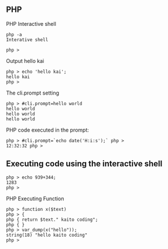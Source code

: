 ## PHP
PHP Interactive shell

```text
php -a 
Interative shell

php >
```
Output hello kai
```text
php > echo 'hello kai';
hello kai
php >
```
The cli.prompt setting
```text
php > #cli.prompt=hello world  
hello world                    
hello world                    
hello world                    
```
PHP code executed in the prompt:
```text
php > #cli.prompt=`echo date('H:i:s');` php >
12:32:32 php >

```

## Executing code using the interactive shell
```text
php > echo 939+344;
1283
php >
```
PHP Executing Function
```text
php > function x($text)
php > {
php { return $text." kaito coding";
php { }
php > var_dump(x("hello"));
string(18) "hello kaito coding"
php >
```
